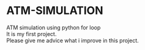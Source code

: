 # ATM-SIMULATION
ATM simulation using python for loop
<br>
It is my first project.
<br>
Please give me advice what i improve in this project.